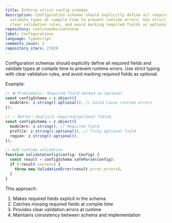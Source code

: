 ```yaml
---
title: Enforce strict config schemas
description: Configuration schemas should explicitly define all required fields and
  validate types at compile time to prevent runtime errors. Use strict typing with
  clear validation rules, and avoid marking required fields as optional.
repository: continuedev/continue
label: Configurations
language: TypeScript
comments_count: 3
repository_stars: 27819
---
```


Configuration schemas should explicitly define all required fields and validate types at compile time to prevent runtime errors. Use strict typing with clear validation rules, and avoid marking required fields as optional.

Example:
```typescript
// ❌ Problematic: Required field marked as optional
const configSchema = z.object({
  modelArn: z.string().optional(), // Could cause runtime errors
});

// ✅ Better: Explicit required/optional fields
const configSchema = z.object({
  modelArn: z.string(), // Required field
  profile: z.string().optional(), // Truly optional field
  region: z.string().optional(),
});

// Add runtime validation
function validateConfig(config: Config) {
  const result = configSchema.safeParse(config);
  if (!result.success) {
    throw new ValidationError(result.error.errors);
  }
}
```

This approach:
1. Makes required fields explicit in the schema
2. Catches missing required fields at compile time
3. Provides clear validation errors at runtime
4. Maintains consistency between schema and implementation